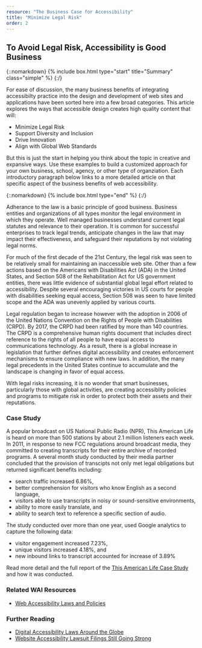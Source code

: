 ```yaml
---
resource: "The Business Case for Accessibility"
title: "Minimize Legal Risk"
order: 2
---
```


## To Avoid Legal Risk, Accessibility is Good Business

{::nomarkdown}
{% include box.html type="start" title="Summary" class="simple" %}
{:/}

For ease of discussion, the many business benefits of integrating accessibilty practice into the design and development of web sites and applications have been sorted here into a few broad categories. This article explores the ways that accessible design creates high quality content that will:
* Minimize Legal Risk
* Support Diversity and Inclusion
* Drive Innovation
* Align with Global Web Standards

But this is just the start in helping you think about the topic in creative and expansive ways. Use these examples to build a customized approach for your own business, school, agency, or other type of organziation. Each introductory paragraph below links to a more detailed article on that specific aspect of the business benefits of web accessibility.  

{::nomarkdown}
{% include box.html type="end" %}
{:/}

Adherance to the law is a basic principle of good business. Business entities and organizations of all types monitor the legal environment in which they operate. Well managed businesses understand current legal statutes and relevance to their operation. It is common for successful enterprises to track legal trends, anticipate changes in the law that may impact their effectiveness, and safeguard their reputations by not violating legal norms. 

For much of the first decade of the 21st Century, the legal risk was seen to be relatively small for maintaining an inaccessible web site. Other than a few actions based on the Americans with Disabilities Act (ADA) in the United States, and Section 508 of the Rehabilitation Act for US government entities, there was little evidence of substantial global legal effort related to accessibility. Despite several encouraging victories in US courts for people with disabilities seeking equal access, Section 508 was seen to have limited scope and the ADA was unevenly applied by various courts.

Legal regulation began to increase however with the adoption in 2006 of the United Nations Convention on the Rights of People with Disabilities (CRPD). By 2017, the CRPD had been ratified by more than 140 countries. The CRPD is a comprehensive human rights document that includes direct reference to the rights of all people to have equal access to communications technology. As a result, there is a global increase in legislation that further defines digital accessibility and creates enforcement mechanisms to ensure compliance with new laws. In addition, the many legal precedents in the United States continue to accumulate and the landscape is changing in favor of equal access. 

With legal risks increasing, it is no wonder that smart businesses, particularly those with global activities, are creating accessiblity policies and programs to mitigate risk in order to protect both their assets and their reputations. 

### Case Study

A popular broadcast on US National Public Radio (NPR), This American Life is heard on more than 500 stations by about 2.1 million listeners each week. In 2011, in response to new FCC regulations around broadcast media, they committed to creating transcripts for their entire archive of recorded programs. A several month study conducted by their media partner concluded that the provision of transcipts not only met legal obligations but returned significant benefits including:

* search traffic increased 6.86%,
* better comprehension for visitors who know English as a second language,
* visitors able to use transcripts in noisy or sound-sensitive environments,
* ability to more easily translate, and
* ability to search text to reference a specific section of audio. 

The study conducted over more than one year, used Google analytics to capture the following data:
* visitor engagement increased 7.23%, 
* unique visitors increased 4.18%, and
* new inbound links to transcript accounted for increase of 3.89%

Read more detail and the full report of the [This American Life Case Study](https://www.3playmedia.com/customers/case-studies/this-american-life/) and how it was conducted. 

### Related WAI Resources
* [Web Accessibility Laws and Policies](https://www.w3.org/WAI/Policy/)

### Further Reading
* [Digital Accessibility Laws Around the Globe](http://www.lflegal.com/2013/05/gaad-legal/#United-Nations-Treaties) 
* [Website Accessibility Lawsuit Filings Still Going Strong](https://www.adatitleiii.com/2017/08/website-accessibility-lawsuit-filings-still-going-strong)




